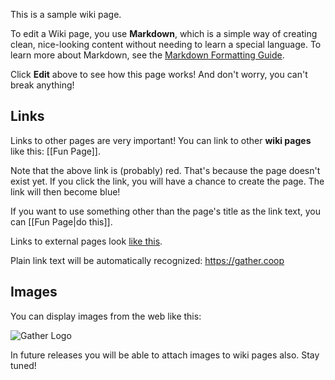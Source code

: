 This is a sample wiki page.

To edit a Wiki page, you use **Markdown**, which is a simple way of creating clean, nice-looking content without needing to learn a special language. To learn more about Markdown, see the [Markdown Formatting Guide](/about/markdown).

Click **Edit** above to see how this page works! And don't worry, you can't break anything!

## Links

Links to other pages are very important! You can link to other **wiki pages** like this: [[Fun Page]].

Note that the above link is (probably) red. That's because the page doesn't exist yet. If you click the link, you will have a chance to create the page. The link will then become blue!

If you want to use something other than the page's title as the link text, you can [[Fun Page|do this]].

Links to external pages look [like this](http://example.com).

Plain link text will be automatically recognized: https://gather.coop

## Images

You can display images from the web like this:

![Gather Logo](https://gather.coop/wiki-sample-img.svg)

In future releases you will be able to attach images to wiki pages also. Stay tuned!
